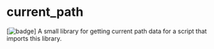 # current_path
[![badge](https://img.shields.io/endpoint?url=https://gist.githubusercontent.com/jon-edward/0cffc203e1e03b87f50004c11fd92543/raw/601c52d85ec9c4a21755b05aa11fd4f91085413c/coverage_badge.json)]
A small library for getting current path data for a script that imports this library.

